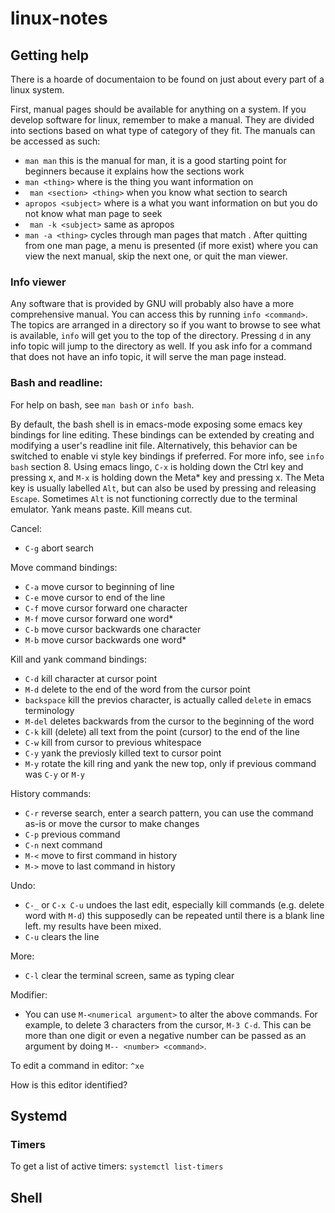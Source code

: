 # linux-notes

## Getting help

There is a hoarde of documentaion to be found on just about every part of a linux system.

First, manual pages should be available for anything on a system. If you develop software for linux, remember to make a manual. They are divided into sections based on what type of category of they fit. The manuals can be accessed as such:
- ```man man``` this is the manual for man, it is a good starting point for beginners because it explains how the sections work
- ```man <thing>``` where <thing> is the thing you want information on
- ``` man <section> <thing>``` when you know what section to search
- ```apropos <subject>``` where <subject> is a what you want information on but you do not know what man page to seek
- ``` man -k <subject>``` same as apropos
- ```man -a <thing>``` cycles through man pages that match <thing>. After quitting from one man page, a menu is presented (if more exist) where you can view the next manual, skip the next one, or quit the man viewer.

### Info viewer
Any software that is provided by GNU will probably also have a more comprehensive manual. You can access this by running ```info <command>```. The topics are arranged in a directory so if you want to browse to see what is available, ```info``` will get you to the top of the directory. Pressing ```d``` in any info topic will jump to the directory as well. If you ask info for a command that does not have an info topic, it will serve the man page instead.


### Bash and readline:
For help on bash, see ```man bash``` or ```info bash```.

By default, the bash shell is in emacs-mode exposing some emacs key bindings for line editing. These bindings can be extended by creating and modifying a user's readline init file. Alternatively, this behavior can be switched to enable vi style key bindings if preferred. For more info, see ```info bash``` section 8. Using emacs lingo, ```C-x``` is holding down the Ctrl key and pressing x, and ```M-x``` is holding down the Meta* key and pressing x. The Meta key is usually labelled ```Alt```, but can also be used by pressing and releasing ```Escape```. Sometimes ```Alt``` is not functioning correctly due to the terminal emulator. Yank means paste. Kill means cut.

Cancel:
- ```C-g``` abort search

Move command bindings:
- ```C-a``` move cursor to beginning of line
- ```C-e``` move cursor to end of the line
- ```C-f``` move cursor forward one character
- ```M-f``` move cursor forward one word*
- ```C-b``` move cursor backwards one character
- ```M-b``` move cursor backwards one word*

Kill and yank command bindings:
- ```C-d``` kill character at cursor point
- ```M-d``` delete to the end of the word from the cursor point
- ```backspace``` kill the previos character, is actually called ```delete``` in emacs terminology
- ```M-del``` deletes backwards from the cursor to the beginning of the word
- ```C-k``` kill (delete) all text from the point (cursor) to the end of the line
- ```C-w``` kill from cursor to previous whitespace
- ```C-y``` yank the previosly killed text to cursor point
- ```M-y``` rotate the kill ring and yank the new top, only if previous command was ```C-y``` or ```M-y```

History commands:
- ```C-r``` reverse search, enter a search pattern, you can use the command as-is or move the cursor to make changes
- ```C-p``` previous command
- ```C-n``` next command
- ```M-<``` move to first command in history
- ```M->``` move to last command in history

Undo:
- ```C-_``` or ```C-x C-u``` undoes the last edit, especially kill commands (e.g. delete word with ```M-d```) this supposedly can be repeated until there is a blank line left. my results have been mixed.
- ```C-u``` clears the line

More:
- ```C-l``` clear the terminal screen, same as typing clear

Modifier:
- You can use ```M-<numerical argument>``` to alter the above commands. For example, to delete 3 characters from the cursor, ```M-3 C-d```. This can be more than one digit or even a negative number can be passed as an argument by doing ```M-- <number> <command>```.


To edit a command in editor: ```^xe```

How is this editor identified?


## Systemd

### Timers
To get a list of active timers: `systemctl list-timers`


## Shell
